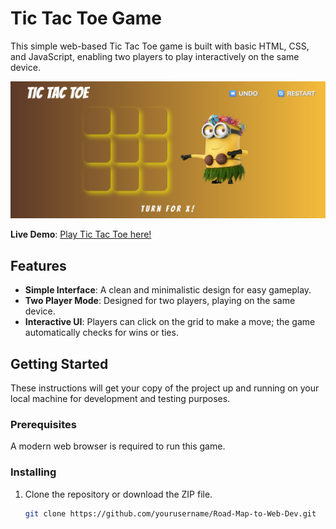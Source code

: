 # Tic Tac Toe Game

This simple web-based Tic Tac Toe game is built with basic HTML, CSS, and JavaScript, enabling two players to play interactively on the same device.

![Tic Tac Toe Screenshot](Basic%20HTML,%20CSS%20and%20JS/Tic%20Tac%20Toe/Media/Tic%20Tac%20Toe%20Screenshot.png)

**Live Demo**: [Play Tic Tac Toe here!](https://shikshakshok.netlify.app/)

## Features

- **Simple Interface**: A clean and minimalistic design for easy gameplay.
- **Two Player Mode**: Designed for two players, playing on the same device.
- **Interactive UI**: Players can click on the grid to make a move; the game automatically checks for wins or ties.

## Getting Started

These instructions will get your copy of the project up and running on your local machine for development and testing purposes.

### Prerequisites

A modern web browser is required to run this game.

### Installing

1. Clone the repository or download the ZIP file.
   ```bash
   git clone https://github.com/yourusername/Road-Map-to-Web-Dev.git
